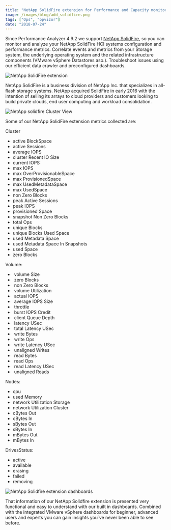 ```yaml
---
title: "NetApp SolidFire extension for Performance and Capacity monitoring"
image: /images/blog/add_solidfire.png
tags: ["Ops", "opvizor"]
date: "2018-07-24"
---
```


Since Performance Analyzer 4.9.2 we support [NetApp SolidFire](https://www.netapp.com/us/products/converged-systems/hyper-converged-infrastructure.aspx), so you can monitor and analyze your NetApp SolidFire HCI systems configuration and performance metrics. Correlate events and metrics from your Storage system, the underlying operating system and the related infrastructure components (VMware vSphere Datastores aso.). Troubleshoot issues using our efficient data crawler and preconfigured dashboards.

![NetApp SolidFire extension](/images/blog/add_solidfire.png)

NetApp SolidFire is a business division of NetApp Inc. that specializes in all-flash storage systems. NetApp acquired SolidFire in early 2016 with the intention of selling its arrays to cloud providers and customers looking to build private clouds, end user computing and workload consolidation.

![NetApp solidfire Cluster View](/images/blog/cluster_view.png)

Some of our NetApp SolidFire extension metrics collected are:

Cluster

- active BlockSpace
- active Sessions
- average IOPS
- cluster Recent IO Size
- current IOPS
- max IOPS
- max OverProvisionableSpace
- max ProvisionedSpace
- max UsedMetadataSpace
- max UsedSpace
- non Zero Blocks
- peak Active Sessions
- peak IOPS
- provisioned Space
- snapshot Non Zero Blocks
- total Ops
- unique Blocks
- unique Blocks Used Space
- used Metadata Space
- used Metadata Space In Snapshots
- used Space
- zero Blocks

Volume:

-  volume Size
-  zero Blocks
-  non Zero Blocks
-  volume Utilization
-  actual IOPS
-  average IOPS Size
-  throttle
-  burst IOPS Credit
-  client Queue Depth
-  latency USec
-  total Latency USec
-  write Bytes
-  write Ops
-  write Latency USec
-  unaligned Writes
-  read Bytes
-  read Ops
-  read Latency USec
-  unaligned Reads

Nodes:

- cpu
- used Memory
- network Utilization Storage
- network Utilization Cluster
- cBytes Out
- cBytes In
- sBytes Out
- sBytes In
- mBytes Out
- mBytes In

DrivesStatus:

- active
- available
- erasing
- failed
- removing

![NetApp Solidfire extension dashboards](/images/blog/navigation-2.png)

That information of our NetApp Solidfire extension is presented very functional and easy to understand with our built in dashboards. Combined with the integrated VMware vSphere dashboards for beginner, advanced users and experts you can gain insights you´ve never been able to see before.
